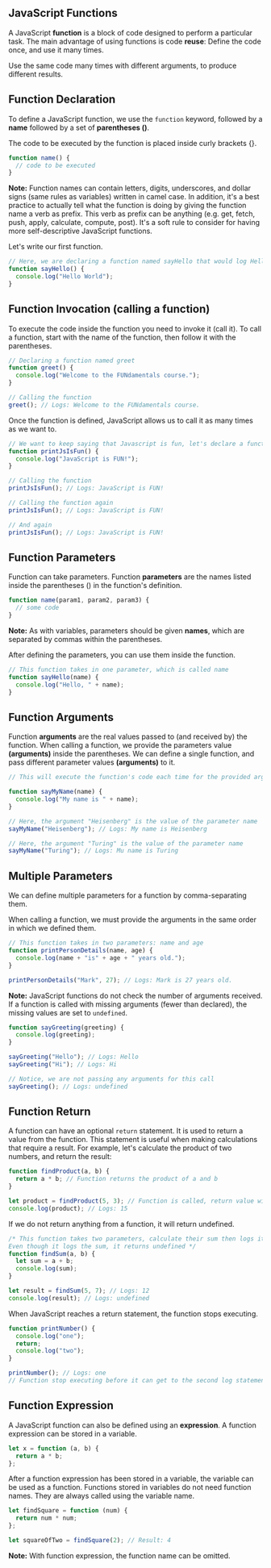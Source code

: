 ## JavaScript Functions

A JavaScript **function** is a block of code designed to perform a particular task. The main advantage of using functions is code **reuse**: Define the code once, and use it many times.

Use the same code many times with different arguments, to produce different results.

## Function Declaration

To define a JavaScript function, we use the `function` keyword, followed by a **name** followed by a set of **parentheses ()**.

The code to be executed by the function is placed inside curly brackets {}.

```js
function name() {
  // code to be executed
}
```

**Note:** Function names can contain letters, digits, underscores, and dollar signs (same rules as variables) written in camel case. In addition, it's a best practice to actually tell what the function is doing by giving the function name a verb as prefix. This verb as prefix can be anything (e.g. get, fetch, push, apply, calculate, compute, post). It's a soft rule to consider for having more self-descriptive JavaScript functions.

Let's write our first function.

```js
// Here, we are declaring a function named sayHello that would log Hello World when it is called
function sayHello() {
  console.log("Hello World");
}
```

## Function Invocation (calling a function)

To execute the code inside the function you need to invoke it (call it). To call a function, start with the name of the function, then follow it with the parentheses.

```js
// Declaring a function named greet
function greet() {
  console.log("Welcome to the FUNdamentals course.");
}

// Calling the function
greet(); // Logs: Welcome to the FUNdamentals course.
```

Once the function is defined, JavaScript allows us to call it as many times as we want to.

```js
// We want to keep saying that Javascript is fun, let's declare a function to do it!
function printJsIsFun() {
  console.log("JavaScript is FUN!");
}

// Calling the function
printJsIsFun(); // Logs: JavaScript is FUN!

// Calling the function again
printJsIsFun(); // Logs: JavaScript is FUN!

// And again
printJsIsFun(); // Logs: JavaScript is FUN!
```

## Function Parameters

Function can take parameters. Function **parameters** are the names listed inside the parentheses () in the function's definition.

```js
function name(param1, param2, param3) {
  // some code
}
```

**Note:** As with variables, parameters should be given **names**, which are separated by commas within the parentheses.

After defining the parameters, you can use them inside the function.

```js
// This function takes in one parameter, which is called name
function sayHello(name) {
  console.log("Hello, " + name);
}
```

## Function Arguments

Function **arguments** are the real values passed to (and received by) the function. When calling a function, we provide the parameters value **(arguments)** inside the parentheses. We can define a single function, and pass different parameter values **(arguments)** to it.

```js
// This will execute the function's code each time for the provided argument

function sayMyName(name) {
  console.log("My name is " + name);
}

// Here, the argument "Heisenberg" is the value of the parameter name
sayMyName("Heisenberg"); // Logs: My name is Heisenberg

// Here, the argument "Turing" is the value of the parameter name
sayMyName("Turing"); // Logs: Mu name is Turing
```

## Multiple Parameters

We can define multiple parameters for a function by comma-separating them.

When calling a function, we must provide the arguments in the same order in which we defined them.

```js
// This function takes in two parameters: name and age
function printPersonDetails(name, age) {
  console.log(name + "is" + age + " years old.");
}

printPersonDetails("Mark", 27); // Logs: Mark is 27 years old.
```

**Note:** JavaScript functions do not check the number of arguments received. If a function is called with missing arguments (fewer than declared), the missing values are set to `undefined`.

```js
function sayGreeting(greeting) {
  console.log(greeting);
}

sayGreeting("Hello"); // Logs: Hello
sayGreeting("Hi"); // Logs: Hi

// Notice, we are not passing any arguments for this call
sayGreeting(); // Logs: undefined
```

## Function Return

A function can have an optional `return` statement. It is used to return a value from the function. This statement is useful when making calculations that require a result. For example, let's calculate the product of two numbers, and return the result:

```js
function findProduct(a, b) {
  return a * b; // Function returns the product of a and b
}

let product = findProduct(5, 3); // Function is called, return value will end up in product
console.log(product); // Logs: 15
```

If we do not return anything from a function, it will return undefined.

```js
/* This function takes two parameters, calculate their sum then logs it BUT it doesn't have a return statement.
Even though it logs the sum, it returns undefined */
function findSum(a, b) {
  let sum = a + b;
  console.log(sum);
}

let result = findSum(5, 7); // Logs: 12
console.log(result); // Logs: undefined
```

When JavaScript reaches a return statement, the function stops executing.

```js
function printNumber() {
  console.log("one");
  return;
  console.log("two");
}

printNumber(); // Logs: one
// Function stop executing before it can get to the second log statement due to the return statement before it
```

## Function Expression

A JavaScript function can also be defined using an **expression**. A function expression can be stored in a variable.

```js
let x = function (a, b) {
  return a * b;
};
```

After a function expression has been stored in a variable, the variable can be used as a function. Functions stored in variables do not need function names. They are always called using the variable name.

```js
let findSquare = function (num) {
  return num * num;
};

let squareOfTwo = findSquare(2); // Result: 4
```

**Note:** With function expression, the function name can be omitted.
